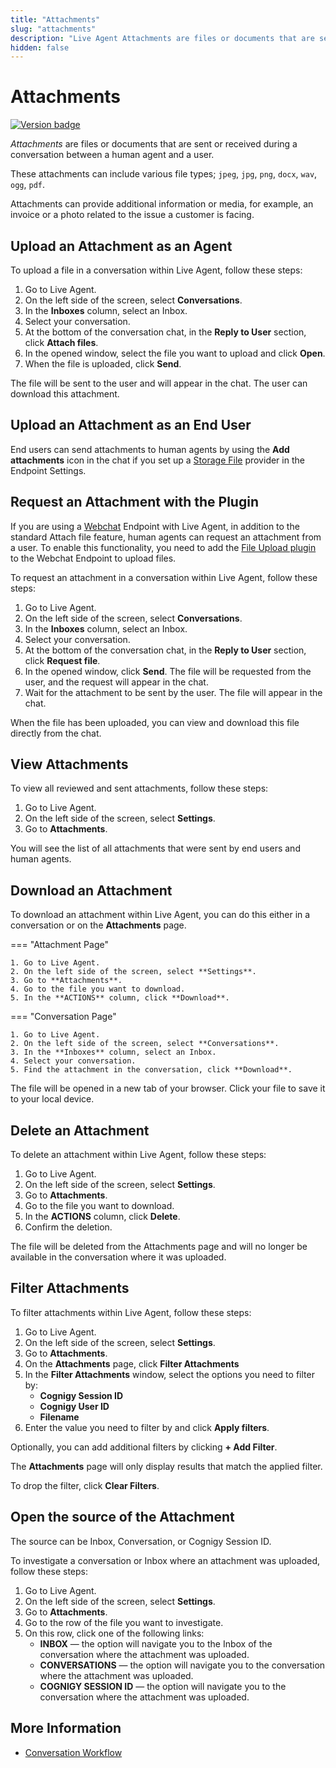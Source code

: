 ```yaml
---
title: "Attachments"
slug: "attachments" 
description: "Live Agent Attachments are files or documents that are sent or received during a conversation between a human agent and a user."
hidden: false 
---
```


# Attachments

<a href="Updated"><img src="https://img.shields.io/badge/Updated_in-v4.70-blue" alt="Version badge" /></a>

_Attachments_ are files or documents that are sent or received during a conversation between a human agent and a user.

These attachments can include various file types; `jpeg`, `jpg`, `png`, `docx`, `wav`, `ogg`, `pdf`.

Attachments can provide additional information or media, for example, an invoice or a photo related to the issue a customer is facing.

## Upload an Attachment as an Agent

To upload a file in a conversation within Live Agent, follow these steps:

1. Go to Live Agent.
2. On the left side of the screen, select **Conversations**.
3. In the **Inboxes** column, select an Inbox.
4. Select your conversation.
5. At the bottom of the conversation chat, in the **Reply to User** section, click **Attach files**.
6. In the opened window, select the file you want to upload and click **Open**.
7. When the file is uploaded, click **Send**.

The file will be sent to the user and will appear in the chat. The user can download this attachment.

## Upload an Attachment as an End User

End users can send attachments to human agents by using the **Add attachments** icon in the chat if you set up a [Storage File](../../ai/deploy/endpoints/file-storage.md) provider in the Endpoint Settings.

## Request an Attachment with the Plugin

If you are using a [Webchat](../../webchat/overview.md) Endpoint with Live Agent, in addition to the standard Attach file feature, human agents can request an attachment from a user. To enable this functionality, you need to add the [File Upload plugin](https://github.com/Cognigy/WebchatPlugins/tree/master/plugins/file-upload) to the Webchat Endpoint to upload files.

To request an attachment in a conversation within Live Agent, follow these steps:

1. Go to Live Agent.
2. On the left side of the screen, select **Conversations**.
3. In the **Inboxes** column, select an Inbox.
4. Select your conversation.
5. At the bottom of the conversation chat, in the **Reply to User** section, click **Request file**.
6. In the opened window, click **Send**. The file will be requested from the user, and the request will appear in the chat.
7. Wait for the attachment to be sent by the user. The file will appear in the chat.

When the file has been uploaded, you can view and download this file directly from the chat.

## View Attachments

To view all reviewed and sent attachments, follow these steps:

1. Go to Live Agent.
2. On the left side of the screen, select **Settings**.
3. Go to **Attachments**.

You will see the list of all attachments that were sent by end users and human agents.

## Download an Attachment

To download an attachment within Live Agent, you can do this either in a conversation or on the **Attachments** page.

=== "Attachment Page"

    1. Go to Live Agent.
    2. On the left side of the screen, select **Settings**.
    3. Go to **Attachments**.
    4. Go to the file you want to download.
    5. In the **ACTIONS** column, click **Download**.  

=== "Conversation Page"

    1. Go to Live Agent.
    2. On the left side of the screen, select **Conversations**.
    3. In the **Inboxes** column, select an Inbox.
    4. Select your conversation.
    5. Find the attachment in the conversation, click **Download**.


The file will be opened in a new tab of your browser. Click your file to save it to your local device.

## Delete an Attachment

To delete an attachment within Live Agent, follow these steps:

1. Go to Live Agent.
2. On the left side of the screen, select **Settings**.
3. Go to **Attachments**.
4. Go to the file you want to download.
5. In the **ACTIONS** column, click **Delete**.  
6. Confirm the deletion.

The file will be deleted from the Attachments page and will no longer be available in the conversation where it was uploaded.

## Filter Attachments

To filter attachments within Live Agent, follow these steps:

1. Go to Live Agent.
2. On the left side of the screen, select **Settings**.
3. Go to **Attachments**.
4. On the **Attachments** page, click **Filter Attachments**
5. In the **Filter Attachments** window, select the options you need to filter by: 
    - **Cognigy Session ID**
    - **Cognigy User ID**
    - **Filename**
6. Enter the value you need to filter by and click **Apply filters**.

Optionally, you can add additional filters by clicking **+ Add Filter**.

The **Attachments** page will only display results that match the applied filter.

To drop the filter, click **Clear Filters**.

## Open the source of the Attachment

The source can be Inbox, Conversation, or Cognigy Session ID.

To investigate a conversation or Inbox where an attachment was uploaded, follow these steps:

1. Go to Live Agent.
2. On the left side of the screen, select **Settings**.
3. Go to **Attachments**.
4. Go to the row of the file you want to investigate.
5. On this row, click one of the following links:
    - **INBOX** — the option will navigate you to the Inbox of the conversation where the attachment was uploaded.
    - **CONVERSATIONS** — the option will navigate you to the conversation where the attachment was uploaded.
    - **COGNIGY SESSION ID** — the option will navigate you to the conversation where the attachment was uploaded.

## More Information

- [Conversation Workflow](../conversation/overview.md)